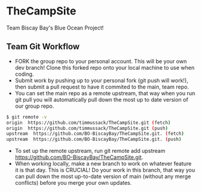 # TheCampSite
Team Biscay Bay's Blue Ocean Project! 

## Team Git Workflow 

- FORK the group repo to your personal account. This will be your own dev branch! Clone this forked repo onto your local machine to use when coding. 
- Submit work by pushing up to your personal fork (git push will work!), then submit a pull request to have it commited to the main, team repo.
- You can set the main repo as a remote upstream, that way when you run git pull you will automatically pull down the most up to date version of our group repo.


```bash
$ git remote -v
origin  https://github.com/timmussack/TheCampSite.git (fetch)
origin  https://github.com/timmussack/TheCampSite.git (push)
upstream  https://github.com/BO-BiscayBay/TheCampSite.git. (fetch)
upstream  https://github.com/BO-BiscayBay/TheCampSite.git. (push)
```
 
- To set up the remote upstream, run git remote add upstream https://github.com/BO-BiscayBay/TheCampSite.git.
- When working locally, make a new branch to work on whatever feature it is that day. This is CRUCIAL! Do your work in this branch, that way you can pull down the most up-to-date version of main (without any merge conflicts) before you merge your own updates.
